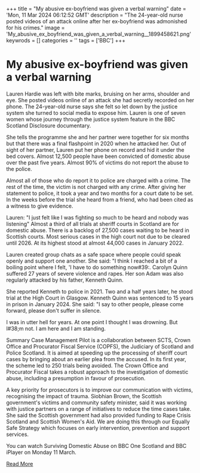+++
title = "My abusive ex-boyfriend was given a verbal warning"
date = 'Mon, 11 Mar 2024 06:12:52 GMT'
description = "The 24-year-old nurse posted videos of an attack online after her ex-boyfriend was admonished for his crimes."
image = 'My_abusive_ex_boyfriend_was_given_a_verbal_warning__1899458621.png'
keywrods =  []
categories = ''
tags = ['BBC']
+++

# My abusive ex-boyfriend was given a verbal warning

Lauren Hardie was left with bite marks, bruising on her arms, shoulder and eye.
She posted videos online of an attack she had secretly recorded on her phone.
The 24-year-old nurse says she felt so let down by the justice system she turned to social media to expose him.
Lauren is one of seven women whose journey through the justice system feature in the BBC Scotland Disclosure documentary.

She tells the programme she and her partner were together for six months but that there was a final flashpoint in 2020 when he attacked her.
Out of sight of her partner, Lauren put her phone on record and hid it under the bed covers.
Almost 12,500 people have been convicted of domestic abuse over the past five years.
Almost 90% of victims do not report the abuse to the police.

Almost all of those who do report it to police are charged with a crime.
The rest of the time, the victim is not charged with any crime.
After giving her statement to police, it took a year and two months for a court date to be set.
In the weeks before the trial she heard from a friend, who had been cited as a witness to give evidence.

Lauren: "I just felt like I was fighting so much to be heard and nobody was listening" Almost a third of all trials at sheriff courts in Scotland are for domestic abuse.
There is a backlog of 27,500 cases waiting to be heard in Scottish courts.
Most serious cases in the high court not due to be cleared until 2026.
At its highest stood at almost 44,000 cases in January 2022.

Lauren created group chats as a safe space where people could speak openly and support one another.
She said: <bb>"I think I reached a bit of a boiling point where I felt, <bb>'I have to do something now<bb>#39:.
Carolyn Quinn suffered 27 years of severe violence and rapes.
Her son Adam was also regularly attacked by his father, Kenneth Quinn.

She reported Kenneth to police in 2021.
Two and a half years later, he stood trial at the High Court in Glasgow.
Kenneth Quinn was sentenced to 15 years in prison in January 2024.
She said: <bb>"I say to other people, please come forward, please don<bb>'t suffer in silence.

I was in utter hell for years.
At one point I thought I was drowning.
But I<bb>#38;m not.
I am here and I am standing.

Summary Case Management Pilot is a collaboration between SCTS, Crown Office and Procurator Fiscal Service (COPFS), the Judiciary of Scotland and Police Scotland.
It is aimed at speeding up the processing of sheriff court cases by bringing about an earlier plea from the accused.
In its first year, the scheme led to 250 trials being avoided.
The Crown Office and Procurator Fiscal takes a robust approach to the investigation of domestic abuse, including a presumption in favour of prosecution.

A key priority for prosecutors is to improve our communication with victims, recognising the impact of trauma.
Siobhian Brown, the Scottish government<bb>'s victims and community safety minister, said it was working with justice partners on a range of initiatives to reduce the time cases take.
She said the Scottish government had also provided funding to Rape Crisis Scotland and Scottish Women<bb>'s Aid.
We are doing this through our Equally Safe Strategy which focuses on early intervention, prevention and support services.

You can watch Surviving Domestic Abuse on BBC One Scotland and BBC iPlayer on Monday 11 March.


[Read More](https://www.bbc.co.uk/news/uk-scotland-68465079)
